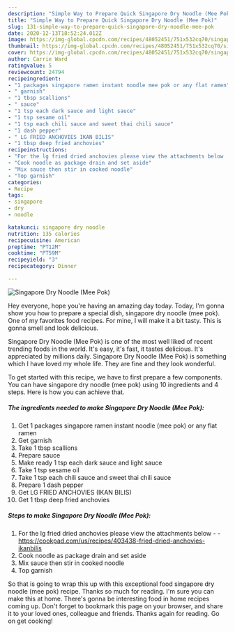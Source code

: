 ```yaml
---
description: "Simple Way to Prepare Quick Singapore Dry Noodle (Mee Pok)"
title: "Simple Way to Prepare Quick Singapore Dry Noodle (Mee Pok)"
slug: 131-simple-way-to-prepare-quick-singapore-dry-noodle-mee-pok
date: 2020-12-13T18:52:24.012Z
image: https://img-global.cpcdn.com/recipes/48052451/751x532cq70/singapore-dry-noodle-mee-pok-recipe-main-photo.jpg
thumbnail: https://img-global.cpcdn.com/recipes/48052451/751x532cq70/singapore-dry-noodle-mee-pok-recipe-main-photo.jpg
cover: https://img-global.cpcdn.com/recipes/48052451/751x532cq70/singapore-dry-noodle-mee-pok-recipe-main-photo.jpg
author: Carrie Ward
ratingvalue: 5
reviewcount: 24794
recipeingredient:
- "1 packages singapore ramen instant noodle mee pok or any flat ramen"
- " garnish"
- "1 tbsp scallions"
- " sauce"
- "1 tsp each dark sauce and light sauce"
- "1 tsp sesame oil"
- "1 tsp each chili sauce and sweet thai chili sauce"
- "1 dash pepper"
- " LG FRIED ANCHOVIES IKAN BILIS"
- "1 tbsp deep fried anchovies"
recipeinstructions:
- "For the lg fried dried anchovies please view the attachments below  https://cookpad.com/us/recipes/403438-fried-dried-anchovies-ikanbilis"
- "Cook noodle as package drain and set aside"
- "Mix sauce then stir in cooked noodle"
- "Top garnish"
categories:
- Recipe
tags:
- singapore
- dry
- noodle

katakunci: singapore dry noodle 
nutrition: 135 calories
recipecuisine: American
preptime: "PT12M"
cooktime: "PT59M"
recipeyield: "3"
recipecategory: Dinner

---
```



![Singapore Dry Noodle (Mee Pok)](https://img-global.cpcdn.com/recipes/48052451/751x532cq70/singapore-dry-noodle-mee-pok-recipe-main-photo.jpg)

Hey everyone, hope you're having an amazing day today. Today, I'm gonna show you how to prepare a special dish, singapore dry noodle (mee pok). One of my favorites food recipes. For mine, I will make it a bit tasty. This is gonna smell and look delicious.

Singapore Dry Noodle (Mee Pok) is one of the most well liked of recent trending foods in the world. It's easy, it's fast, it tastes delicious. It's appreciated by millions daily. Singapore Dry Noodle (Mee Pok) is something which I have loved my whole life. They are fine and they look wonderful.




To get started with this recipe, we have to first prepare a few components. You can have singapore dry noodle (mee pok) using 10 ingredients and 4 steps. Here is how you can achieve that.

<!--inarticleads1-->

##### The ingredients needed to make Singapore Dry Noodle (Mee Pok):

1. Get 1 packages singapore ramen instant noodle (mee pok) or any flat ramen
1. Get  garnish
1. Take 1 tbsp scallions
1. Prepare  sauce
1. Make ready 1 tsp each dark sauce and light sauce
1. Take 1 tsp sesame oil
1. Take 1 tsp each chili sauce and sweet thai chili sauce
1. Prepare 1 dash pepper
1. Get  LG FRIED ANCHOVIES (IKAN BILIS)
1. Get 1 tbsp deep fried anchovies




<!--inarticleads2-->

##### Steps to make Singapore Dry Noodle (Mee Pok):

1. For the lg fried dried anchovies please view the attachments below -  - https://cookpad.com/us/recipes/403438-fried-dried-anchovies-ikanbilis
1. Cook noodle as package drain and set aside
1. Mix sauce then stir in cooked noodle
1. Top garnish




So that is going to wrap this up with this exceptional food singapore dry noodle (mee pok) recipe. Thanks so much for reading. I'm sure you can make this at home. There's gonna be interesting food in home recipes coming up. Don't forget to bookmark this page on your browser, and share it to your loved ones, colleague and friends. Thanks again for reading. Go on get cooking!
